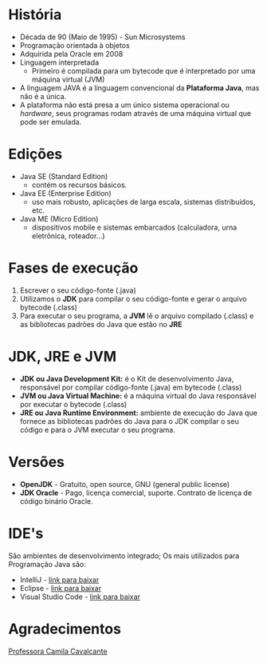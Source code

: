 # História

- Década de 90 (Maio de 1995) - Sun Microsystems
- Programação orientada à objetos
- Adquirida pela Oracle em 2008
- Linguagem interpretada
	- Primeiro é compilada para um bytecode que é interpretado por uma máquina virtual (JVM)
- A linguagem JAVA é a linguagem convencional da **Plataforma Java**, mas não é a única.
- A plataforma não está presa a um único sistema operacional ou *hardware*, seus programas rodam através de uma máquina virtual que pode ser emulada.

# Edições

- Java SE (Standard Edition)
	- contém os recursos básicos.
- Java EE (Enterprise Edition)
	- uso mais robusto, aplicações de larga escala, sistemas distribuídos, etc.
- Java ME (Micro Edition)
	- dispositivos mobile e sistemas embarcados (calculadora, urna eletrônica, roteador...)

# Fases de execução

1. Escrever o seu código-fonte (.java)
2. Utilizamos o **JDK** para compilar o seu código-fonte e gerar o arquivo bytecode (.class)
3. Para executar o seu programa, a **JVM** lê o arquivo compilado (.class) e as bibliotecas padrões do Java que estão no **JRE**

# JDK, JRE e JVM

- **JDK ou Java Development Kit:** é o Kit de desenvolvimento Java, responsável por compilar código-fonte (.java) em bytecode (.class)
- **JVM ou Java Virtual Machine:** é a máquina virtual do Java responsável por executar o bytecode (.class)
- **JRE ou Java Runtime Environment:** ambiente de execução do Java que fornece as bibliotecas padrões do Java para o JDK compilar o seu código e para o JVM executar o seu programa.

# Versões

- **OpenJDK** - Gratuito, open source, GNU (general public license)
- **JDK Oracle** - Pago, licença comercial, suporte. Contrato de licença de código binário Oracle.
    

# IDE's

São ambientes de desenvolvimento integrado; Os mais utilizados para Programação Java são:

- IntelliJ - [link para baixar](https://www.jetbrains.com/idea/download/#section=windows)
- Eclipse - [link para baixar](https://www.eclipse.org/downloads/)
- Visual Studio Code - [link para baixar](https://code.visualstudio.com/download)

# Agradecimentos

[Professora Camila Cavalcante](https://www.linkedin.com/in/cami-la/)
